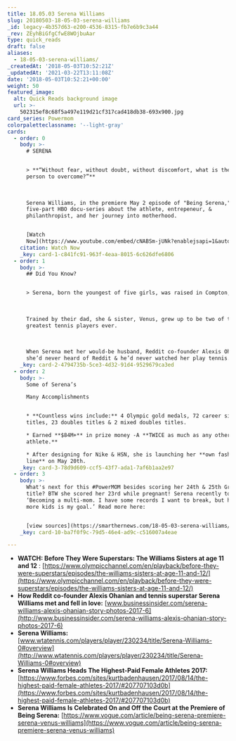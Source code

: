 ```yaml
---
title: 18.05.03 Serena Williams
slug: 20180503-18-05-03-serena-williams
_id: legacy-4b357d63-e200-4536-8315-fb7e6b9c3a44
_rev: ZEyhBiGfgCfwE8WOjbuAar
type: quick_reads
draft: false
aliases:
  - 18-05-03-serena-williams/
_createdAt: '2018-05-03T10:52:21Z'
_updatedAt: '2021-03-22T13:11:08Z'
date: '2018-05-03T10:52:21+00:00'
weight: 50
featured_image:
  alt: Quick Reads background image
  url: >-
    502315ef8c68f5a497e119d21cf317cad418db38-693x900.jpg
card_series: Powermom
colorpaletteclassname: '--light-gray'
cards:
  - order: 0
    body: >-
      # SERENA


      > **“Without fear, without doubt, without discomfort, what is there for a
      person to overcome?”**  
        
        
        
      Serena Williams, in the premiere May 2 episode of "Being Serena," a
      five-part HBO docu-series about the athlete, entrepeneur, &
      philanthropist, and her journey into motherhood.


      [Watch
      Now](https://www.youtube.com/embed/cNABSm-jUNk?enablejsapi=1&autoplay=1&rel=0)
    citation: Watch Now
    _key: card-1-c841fc91-963f-4eaa-8015-6c626dfe6806
  - order: 1
    body: >-
      ## Did You Know?


      > Serena, born the youngest of five girls, was raised in Compton, CA.  
        
        
        
      Trained by their dad, she & sister, Venus, grew up to be two of the
      greatest tennis players ever.  
        
        
        
      When Serena met her would-be husband, Reddit co-founder Alexis Ohanian,
      she’d never heard of Reddit & he’d never watched her play tennis.
    _key: card-2-4794735b-5ce3-4d32-91d4-9529679ca3ed
  - order: 2
    body: >-
      Some of Serena’s  

      Many Accomplishments


      * **Countless wins include:** 4 Olympic gold medals, 72 career singles
      titles, 23 doubles titles & 2 mixed doubles titles.

      * Earned **$84M+** in prize money -A **TWICE as much as any other female
      athlete.**

      * After designing for Nike & HSN, she is launching her **own fashion
      line** on May 20th.
    _key: card-3-78d9d609-ccf5-43f7-ada1-7af6b1aa2e97
  - order: 3
    body: >-
      What's next for this #PowerMOM besides scoring her 24th & 25th Grand Slam
      title? BTW she scored her 23rd while pregnant! Serena recently told VOGUE:
      ‘Becoming a multi-mom. I have some records I want to break, but having
      more kids is my goal.’ Read more here:


      [view sources](https://smarthernews.com/18-05-03-serena-williams/)
    _key: card-10-ba7f0f9c-79d5-46e4-ad9c-c516007a4eae

---
```

* **WATCH: Before They Were Superstars: The Williams Sisters at age 11 and 12** : [https://www.olympicchannel.com/en/playback/before-they-were-superstars/episodes/the-williams-sisters-at-age-11-and-12/](https://www.olympicchannel.com/en/playback/before-they-were-superstars/episodes/the-williams-sisters-at-age-11-and-12/)
* **How Reddit co-founder Alexis Ohanian and tennis superstar Serena Williams met and fell in love:** [www.businessinsider.com/serena-williams-alexis-ohanian-story-photos-2017-6](http://www.businessinsider.com/serena-williams-alexis-ohanian-story-photos-2017-6)
* **Serena Williams:** [www.wtatennis.com/players/player/230234/title/Serena-Williams-0#overview](http://www.wtatennis.com/players/player/230234/title/Serena-Williams-0#overview)
* **Serena Williams Heads The Highest-Paid Female Athletes 2017:** [https://www.forbes.com/sites/kurtbadenhausen/2017/08/14/the-highest-paid-female-athletes-2017/#207707103d0b](https://www.forbes.com/sites/kurtbadenhausen/2017/08/14/the-highest-paid-female-athletes-2017/#207707103d0b)
* **Serena Williams Is Celebrated On and Off the Court at the Premiere of Being Serena:** [https://www.vogue.com/article/being-serena-premiere-serena-venus-williams](https://www.vogue.com/article/being-serena-premiere-serena-venus-williams)